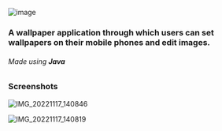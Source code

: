 <p width="10">

  ![image](https://user-images.githubusercontent.com/81035297/202406175-d894bc5e-2a3a-4f8a-a107-3f7f87c36fde.png)


  <h3> A wallpaper application through which users can set wallpapers on their mobile phones and edit images. </h3>

  <h6> Made using <b>Java</b><h6>

  <h3> Screenshots </h3>

  ![IMG_20221117_140846](https://user-images.githubusercontent.com/81035297/202406118-76d268b7-fcba-4a27-8c1f-48e72943aca6.jpg)

  ![IMG_20221117_140819](https://user-images.githubusercontent.com/81035297/202406140-7b8a088a-6af1-4cd9-b402-b6dcc45d1036.jpg)

</p3>
